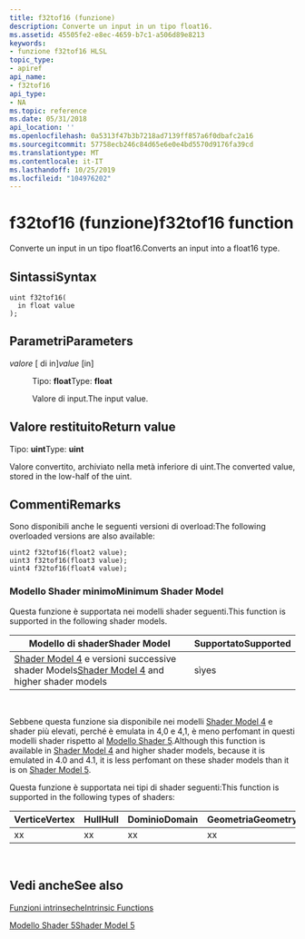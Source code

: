 ```yaml
---
title: f32tof16 (funzione)
description: Converte un input in un tipo float16.
ms.assetid: 45505fe2-e8ec-4659-b7c1-a506d89e8213
keywords:
- funzione f32tof16 HLSL
topic_type:
- apiref
api_name:
- f32tof16
api_type:
- NA
ms.topic: reference
ms.date: 05/31/2018
api_location: ''
ms.openlocfilehash: 0a5313f47b3b7218ad7139ff857a6f0dbafc2a16
ms.sourcegitcommit: 57758ecb246c84d65e6e0e4bd5570d9176fa39cd
ms.translationtype: MT
ms.contentlocale: it-IT
ms.lasthandoff: 10/25/2019
ms.locfileid: "104976202"
---
```

# <a name="f32tof16-function"></a><span data-ttu-id="31c45-104">f32tof16 (funzione)</span><span class="sxs-lookup"><span data-stu-id="31c45-104">f32tof16 function</span></span>

<span data-ttu-id="31c45-105">Converte un input in un tipo float16.</span><span class="sxs-lookup"><span data-stu-id="31c45-105">Converts an input into a float16 type.</span></span>

## <a name="syntax"></a><span data-ttu-id="31c45-106">Sintassi</span><span class="sxs-lookup"><span data-stu-id="31c45-106">Syntax</span></span>

``` syntax
uint f32tof16(
  in float value
);
```

## <a name="parameters"></a><span data-ttu-id="31c45-107">Parametri</span><span class="sxs-lookup"><span data-stu-id="31c45-107">Parameters</span></span>

<dl> <dt>

<span data-ttu-id="31c45-108">*valore* \[ di in\]</span><span class="sxs-lookup"><span data-stu-id="31c45-108">*value* \[in\]</span></span>
</dt> <dd>

<span data-ttu-id="31c45-109">Tipo: **float**</span><span class="sxs-lookup"><span data-stu-id="31c45-109">Type: **float**</span></span>

<span data-ttu-id="31c45-110">Valore di input.</span><span class="sxs-lookup"><span data-stu-id="31c45-110">The input value.</span></span>

</dd> </dl>

## <a name="return-value"></a><span data-ttu-id="31c45-111">Valore restituito</span><span class="sxs-lookup"><span data-stu-id="31c45-111">Return value</span></span>

<span data-ttu-id="31c45-112">Tipo: **uint**</span><span class="sxs-lookup"><span data-stu-id="31c45-112">Type: **uint**</span></span>

<span data-ttu-id="31c45-113">Valore convertito, archiviato nella metà inferiore di uint.</span><span class="sxs-lookup"><span data-stu-id="31c45-113">The converted value, stored in the low-half of the uint.</span></span>

## <a name="remarks"></a><span data-ttu-id="31c45-114">Commenti</span><span class="sxs-lookup"><span data-stu-id="31c45-114">Remarks</span></span>

<span data-ttu-id="31c45-115">Sono disponibili anche le seguenti versioni di overload:</span><span class="sxs-lookup"><span data-stu-id="31c45-115">The following overloaded versions are also available:</span></span>

``` syntax
uint2 f32tof16(float2 value);
uint3 f32tof16(float3 value);
uint4 f32tof16(float4 value);
```

### <a name="minimum-shader-model"></a><span data-ttu-id="31c45-116">Modello Shader minimo</span><span class="sxs-lookup"><span data-stu-id="31c45-116">Minimum Shader Model</span></span>

<span data-ttu-id="31c45-117">Questa funzione è supportata nei modelli shader seguenti.</span><span class="sxs-lookup"><span data-stu-id="31c45-117">This function is supported in the following shader models.</span></span>



| <span data-ttu-id="31c45-118">Modello di shader</span><span class="sxs-lookup"><span data-stu-id="31c45-118">Shader Model</span></span>                                                        | <span data-ttu-id="31c45-119">Supportato</span><span class="sxs-lookup"><span data-stu-id="31c45-119">Supported</span></span> |
|---------------------------------------------------------------------|-----------|
| <span data-ttu-id="31c45-120">[Shader Model 4](dx-graphics-hlsl-sm4.md) e versioni successive shader Models</span><span class="sxs-lookup"><span data-stu-id="31c45-120">[Shader Model 4](dx-graphics-hlsl-sm4.md) and higher shader models</span></span> | <span data-ttu-id="31c45-121">sì</span><span class="sxs-lookup"><span data-stu-id="31c45-121">yes</span></span>       |



 

<span data-ttu-id="31c45-122">Sebbene questa funzione sia disponibile nei modelli [Shader Model 4](dx-graphics-hlsl-sm4.md) e shader più elevati, perché è emulata in 4,0 e 4,1, è meno perfomant in questi modelli shader rispetto al [Modello Shader 5](d3d11-graphics-reference-sm5.md).</span><span class="sxs-lookup"><span data-stu-id="31c45-122">Although this function is available in [Shader Model 4](dx-graphics-hlsl-sm4.md) and higher shader models, because it is emulated in 4.0 and 4.1, it is less perfomant on these shader models than it is on [Shader Model 5](d3d11-graphics-reference-sm5.md).</span></span>

<span data-ttu-id="31c45-123">Questa funzione è supportata nei tipi di shader seguenti:</span><span class="sxs-lookup"><span data-stu-id="31c45-123">This function is supported in the following types of shaders:</span></span>



| <span data-ttu-id="31c45-124">Vertice</span><span class="sxs-lookup"><span data-stu-id="31c45-124">Vertex</span></span> | <span data-ttu-id="31c45-125">Hull</span><span class="sxs-lookup"><span data-stu-id="31c45-125">Hull</span></span> | <span data-ttu-id="31c45-126">Dominio</span><span class="sxs-lookup"><span data-stu-id="31c45-126">Domain</span></span> | <span data-ttu-id="31c45-127">Geometria</span><span class="sxs-lookup"><span data-stu-id="31c45-127">Geometry</span></span> | <span data-ttu-id="31c45-128">Pixel</span><span class="sxs-lookup"><span data-stu-id="31c45-128">Pixel</span></span> | <span data-ttu-id="31c45-129">Calcolo</span><span class="sxs-lookup"><span data-stu-id="31c45-129">Compute</span></span> |
|--------|------|--------|----------|-------|---------|
| <span data-ttu-id="31c45-130">x</span><span class="sxs-lookup"><span data-stu-id="31c45-130">x</span></span>      | <span data-ttu-id="31c45-131">x</span><span class="sxs-lookup"><span data-stu-id="31c45-131">x</span></span>    | <span data-ttu-id="31c45-132">x</span><span class="sxs-lookup"><span data-stu-id="31c45-132">x</span></span>      | <span data-ttu-id="31c45-133">x</span><span class="sxs-lookup"><span data-stu-id="31c45-133">x</span></span>        | <span data-ttu-id="31c45-134">x</span><span class="sxs-lookup"><span data-stu-id="31c45-134">x</span></span>     | <span data-ttu-id="31c45-135">x</span><span class="sxs-lookup"><span data-stu-id="31c45-135">x</span></span>       |



 

## <a name="see-also"></a><span data-ttu-id="31c45-136">Vedi anche</span><span class="sxs-lookup"><span data-stu-id="31c45-136">See also</span></span>

<dl> <dt>

[<span data-ttu-id="31c45-137">Funzioni intrinseche</span><span class="sxs-lookup"><span data-stu-id="31c45-137">Intrinsic Functions</span></span>](dx-graphics-hlsl-intrinsic-functions.md)
</dt> <dt>

[<span data-ttu-id="31c45-138">Modello Shader 5</span><span class="sxs-lookup"><span data-stu-id="31c45-138">Shader Model 5</span></span>](d3d11-graphics-reference-sm5.md)
</dt> </dl>

 

 




